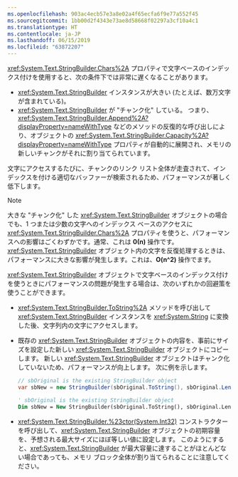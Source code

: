 ```yaml
---
ms.openlocfilehash: 903ac4ecb57e3a8e02a4f65ecfa6f9e77a552f45
ms.sourcegitcommit: 1bb00d2f4343e73ae8d58668f02297a3cf10a4c1
ms.translationtype: HT
ms.contentlocale: ja-JP
ms.lasthandoff: 06/15/2019
ms.locfileid: "63872207"
---
```

<xref:System.Text.StringBuilder.Chars%2A> プロパティで文字ベースのインデックス付けを使用すると、次の条件下では非常に遅くなることがあります。

- <xref:System.Text.StringBuilder> インスタンスが大きい (たとえば、数万文字が含まれている)。
- <xref:System.Text.StringBuilder> が "チャンク化" している。 つまり、<xref:System.Text.StringBuilder.Append%2A?displayProperty=nameWithType> などのメソッドの反復的な呼び出しにより、オブジェクトの <xref:System.Text.StringBuilder.Capacity%2A?displayProperty=nameWithType> プロパティが自動的に展開され、メモリの新しいチャンクがそれに割り当てられています。

文字にアクセスするたびに、チャンクのリンク リスト全体が走査されて、インデックスを付ける適切なバッファーが検索されるため、パフォーマンスが著しく低下します。

> [!NOTE]
>  大きな "チャンク化" した <xref:System.Text.StringBuilder> オブジェクトの場合でも、1 つまたは少数の文字へのインデックス ベースのアクセスに <xref:System.Text.StringBuilder.Chars%2A> プロパティを使うと、パフォーマンスへの影響はごくわずかです。通常、これは **0(n)** 操作です。 <xref:System.Text.StringBuilder> オブジェクト内の文字を反復処理するときは、パフォーマンスに大きな影響が発生します。これは、**O(n^2)** 操作でます。 

<xref:System.Text.StringBuilder> オブジェクトで文字ベースのインデックス付けを使うときにパフォーマンスの問題が発生する場合は、次のいずれかの回避策を使うことができます。

- <xref:System.Text.StringBuilder.ToString%2A> メソッドを呼び出して <xref:System.Text.StringBuilder> インスタンスを <xref:System.String> に変換した後、文字列内の文字にアクセスします。

- 既存の <xref:System.Text.StringBuilder> オブジェクトの内容を、事前にサイズを設定した新しい <xref:System.Text.StringBuilder> オブジェクトにコピーします。 新しい <xref:System.Text.StringBuilder> オブジェクトはチャンク化していないため、パフォーマンスが向上します。 次に例を示します。

   ```csharp
   // sbOriginal is the existing StringBuilder object
   var sbNew = new StringBuilder(sbOriginal.ToString(), sbOriginal.Length);
   ```
   ```vb
   ' sbOriginal is the existing StringBuilder object
   Dim sbNew = New StringBuilder(sbOriginal.ToString(), sbOriginal.Length)
   ```
- <xref:System.Text.StringBuilder.%23ctor(System.Int32)> コンストラクターを呼び出して、<xref:System.Text.StringBuilder> オブジェクトの初期容量を、予想される最大サイズにほぼ等しい値に設定します。 このようにすると、<xref:System.Text.StringBuilder> が最大容量に達することがほとんどない場合であっても、メモリ ブロック全体が割り当てられることに注意してください。
